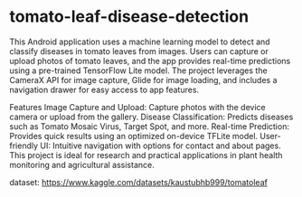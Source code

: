 # tomato-leaf-disease-detection

This Android application uses a machine learning model to detect and classify diseases in tomato leaves from images. Users can capture or upload photos of tomato leaves, and the app provides real-time predictions using a pre-trained TensorFlow Lite model. The project leverages the CameraX API for image capture, Glide for image loading, and includes a navigation drawer for easy access to app features.

Features
Image Capture and Upload: Capture photos with the device camera or upload from the gallery.
Disease Classification: Predicts diseases such as Tomato Mosaic Virus, Target Spot, and more.
Real-time Prediction: Provides quick results using an optimized on-device TFLite model.
User-friendly UI: Intuitive navigation with options for contact and about pages.
This project is ideal for research and practical applications in plant health monitoring and agricultural assistance.

dataset: https://www.kaggle.com/datasets/kaustubhb999/tomatoleaf

